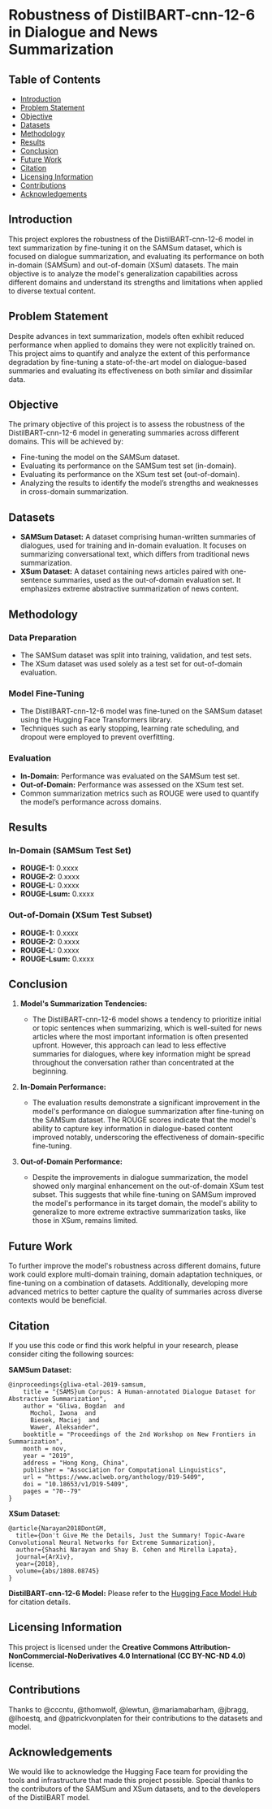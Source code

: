 # Robustness of DistilBART-cnn-12-6 in Dialogue and News Summarization

## Table of Contents

- [Introduction](#introduction)
- [Problem Statement](#problem-statement)
- [Objective](#objective)
- [Datasets](#datasets)
- [Methodology](#methodology)
- [Results](#results)
- [Conclusion](#conclusion)
- [Future Work](#future-work)
- [Citation](#citation)
- [Licensing Information](#licensing-information)
- [Contributions](#contributions)
- [Acknowledgements](#acknowledgements)

## Introduction

This project explores the robustness of the DistilBART-cnn-12-6 model in text summarization by fine-tuning it on the SAMSum dataset, which is focused on dialogue summarization, and evaluating its performance on both in-domain (SAMSum) and out-of-domain (XSum) datasets. The main objective is to analyze the model's generalization capabilities across different domains and understand its strengths and limitations when applied to diverse textual content.

## Problem Statement

Despite advances in text summarization, models often exhibit reduced performance when applied to domains they were not explicitly trained on. This project aims to quantify and analyze the extent of this performance degradation by fine-tuning a state-of-the-art model on dialogue-based summaries and evaluating its effectiveness on both similar and dissimilar data.

## Objective

The primary objective of this project is to assess the robustness of the DistilBART-cnn-12-6 model in generating summaries across different domains. This will be achieved by:
- Fine-tuning the model on the SAMSum dataset.
- Evaluating its performance on the SAMSum test set (in-domain).
- Evaluating its performance on the XSum test set (out-of-domain).
- Analyzing the results to identify the model’s strengths and weaknesses in cross-domain summarization.

## Datasets

- **SAMSum Dataset:** A dataset comprising human-written summaries of dialogues, used for training and in-domain evaluation. It focuses on summarizing conversational text, which differs from traditional news summarization.
- **XSum Dataset:** A dataset containing news articles paired with one-sentence summaries, used as the out-of-domain evaluation set. It emphasizes extreme abstractive summarization of news content.

## Methodology

### Data Preparation

- The SAMSum dataset was split into training, validation, and test sets.
- The XSum dataset was used solely as a test set for out-of-domain evaluation.

### Model Fine-Tuning

- The DistilBART-cnn-12-6 model was fine-tuned on the SAMSum dataset using the Hugging Face Transformers library. 
- Techniques such as early stopping, learning rate scheduling, and dropout were employed to prevent overfitting.

### Evaluation

- **In-Domain:** Performance was evaluated on the SAMSum test set.
- **Out-of-Domain:** Performance was assessed on the XSum test set.
- Common summarization metrics such as ROUGE were used to quantify the model’s performance across domains.

## Results

### In-Domain (SAMSum Test Set)

- **ROUGE-1:** 0.xxxx
- **ROUGE-2:** 0.xxxx
- **ROUGE-L:** 0.xxxx
- **ROUGE-Lsum:** 0.xxxx

### Out-of-Domain (XSum Test Subset)

- **ROUGE-1:** 0.xxxx
- **ROUGE-2:** 0.xxxx
- **ROUGE-L:** 0.xxxx
- **ROUGE-Lsum:** 0.xxxx

## Conclusion

1. **Model's Summarization Tendencies:**
   - The DistilBART-cnn-12-6 model shows a tendency to prioritize initial or topic sentences when summarizing, which is well-suited for news articles where the most important information is often presented upfront. However, this approach can lead to less effective summaries for dialogues, where key information might be spread throughout the conversation rather than concentrated at the beginning.

2. **In-Domain Performance:**
   - The evaluation results demonstrate a significant improvement in the model's performance on dialogue summarization after fine-tuning on the SAMSum dataset. The ROUGE scores indicate that the model's ability to capture key information in dialogue-based content improved notably, underscoring the effectiveness of domain-specific fine-tuning.

3. **Out-of-Domain Performance:**
   - Despite the improvements in dialogue summarization, the model showed only marginal enhancement on the out-of-domain XSum test subset. This suggests that while fine-tuning on SAMSum improved the model's performance in its target domain, the model's ability to generalize to more extreme extractive summarization tasks, like those in XSum, remains limited.

## Future Work

To further improve the model's robustness across different domains, future work could explore multi-domain training, domain adaptation techniques, or fine-tuning on a combination of datasets. Additionally, developing more advanced metrics to better capture the quality of summaries across diverse contexts would be beneficial.

## Citation

If you use this code or find this work helpful in your research, please consider citing the following sources:

**SAMSum Dataset:**
```
@inproceedings{gliwa-etal-2019-samsum,
    title = "{SAMS}um Corpus: A Human-annotated Dialogue Dataset for Abstractive Summarization",
    author = "Gliwa, Bogdan  and
      Mochol, Iwona  and
      Biesek, Maciej  and
      Wawer, Aleksander",
    booktitle = "Proceedings of the 2nd Workshop on New Frontiers in Summarization",
    month = nov,
    year = "2019",
    address = "Hong Kong, China",
    publisher = "Association for Computational Linguistics",
    url = "https://www.aclweb.org/anthology/D19-5409",
    doi = "10.18653/v1/D19-5409",
    pages = "70--79"
}
```

**XSum Dataset:**
```
@article{Narayan2018DontGM,
  title={Don't Give Me the Details, Just the Summary! Topic-Aware Convolutional Neural Networks for Extreme Summarization},
  author={Shashi Narayan and Shay B. Cohen and Mirella Lapata},
  journal={ArXiv},
  year={2018},
  volume={abs/1808.08745}
}
```

**DistilBART-cnn-12-6 Model:**
Please refer to the [Hugging Face Model Hub](https://huggingface.co/sshleifer/distilbart-cnn-12-6) for citation details.

## Licensing Information

This project is licensed under the **Creative Commons Attribution-NonCommercial-NoDerivatives 4.0 International (CC BY-NC-ND 4.0)** license.

## Contributions

Thanks to @cccntu, @thomwolf, @lewtun, @mariamabarham, @jbragg, @lhoestq, and @patrickvonplaten for their contributions to the datasets and model.

## Acknowledgements

We would like to acknowledge the Hugging Face team for providing the tools and infrastructure that made this project possible. Special thanks to the contributors of the SAMSum and XSum datasets, and to the developers of the DistilBART model. 

